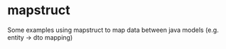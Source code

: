 # mapstruct
Some examples using mapstruct to map data between java models (e.g. entity -> dto mapping)

